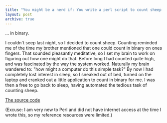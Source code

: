 ```yaml
---
title: "You might be a nerd if: You write a perl script to count sheep for you..."
layout: post
archive: true
---
```


... in binary.

I couldn't seep last night, so I decided to count sheep. Counting reminded me
of the time my brother mentioned that one could count in binary on ones
fingers. That sounded pleasantly meditative, so I set my brain to work on
figuring out how one might do that. Before long I had counted quite high, and
was fascinated by the way the system worked. Naturally my brain wandered to:
"how might a computer do this simple task?" By now I had completely lost
interest in sleep, so I sneaked out of bed, turned on the laptop and cranked
out a little application to count in binary for me. I was then a free to go
back to sleep, having automated the tedious task of counting sheep.

[The source code](https://gist.github.com/4093068)

(Excuse: I am very new to Perl and did not have internet access at the time
I wrote this, so my reference resources were limited.)
